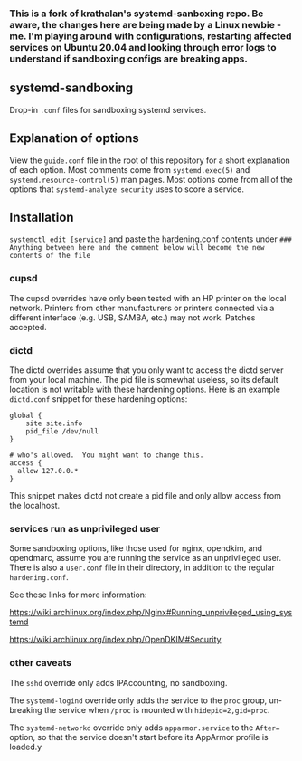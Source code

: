 ### This is a fork of krathalan's systemd-sanboxing repo. Be aware, the changes here are being made by a Linux newbie - me. I'm playing around with configurations, restarting affected services on Ubuntu 20.04 and looking through error logs to understand if sandboxing configs are breaking apps.

## systemd-sandboxing
Drop-in `.conf` files for sandboxing systemd services.

## Explanation of options
View the `guide.conf` file in the root of this repository for a short explanation of each option. Most comments come from `systemd.exec(5)` and `systemd.resource-control(5)` man pages. Most options come from all of the options that `systemd-analyze security` uses to score a service.

## Installation
`systemctl edit [service]` and paste the hardening.conf contents under `### Anything between here and the comment below will become the new contents of the file`

### cupsd
The cupsd overrides have only been tested with an HP printer on the local network. Printers from other manufacturers or printers connected via a different interface (e.g. USB, SAMBA, etc.) may not work. Patches accepted.

### dictd
The dictd overrides assume that you only want to access the dictd server from your local machine. The pid file is somewhat useless, so its default location is not writable with these hardening options. Here is an example `dictd.conf` snippet for these hardening options:

```
global {
    site site.info
    pid_file /dev/null
}

# who's allowed.  You might want to change this.
access {
  allow 127.0.0.*
}
```

This snippet makes dictd not create a pid file and only allow access from the localhost.

### services run as unprivileged user
Some sandboxing options, like those used for nginx, opendkim, and opendmarc, assume you are running the service as an unprivileged user. There is also a `user.conf` file in their directory, in addition to the regular `hardening.conf`.

See these links for more information:

https://wiki.archlinux.org/index.php/Nginx#Running_unprivileged_using_systemd

https://wiki.archlinux.org/index.php/OpenDKIM#Security

### other caveats

The `sshd` override only adds IPAccounting, no sandboxing.

The `systemd-logind` override only adds the service to the `proc` group, un-breaking the service when `/proc` is mounted with `hidepid=2,gid=proc`.

The `systemd-networkd` override only adds `apparmor.service` to the `After=` option, so that the service doesn't start before its AppArmor profile is loaded.y
